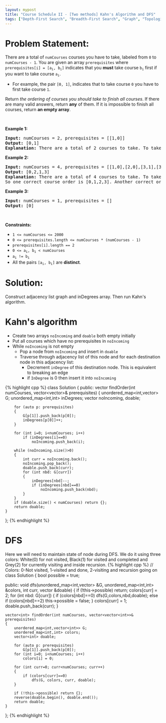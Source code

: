 ```yaml
---
layout: mypost
title: "Course Schedule II - [Two methods] Kahn's Algorithm and DFS"
tags: ["Depth-First Search", "Breadth-First Search", "Graph", "Topological Sort", "C++", "Medium"]
---
```

# Problem Statement:
<p>There are a total of <code>numCourses</code> courses you have to take, labeled from <code>0</code> to <code>numCourses - 1</code>. You are given an array <code>prerequisites</code> where <code>prerequisites[i] = [a<sub>i</sub>, b<sub>i</sub>]</code> indicates that you <strong>must</strong> take course <code>b<sub>i</sub></code> first if you want to take course <code>a<sub>i</sub></code>.</p>

<ul>
	<li>For example, the pair <code>[0, 1]</code>, indicates that to take course <code>0</code> you have to first take course <code>1</code>.</li>
</ul>

<p>Return <em>the ordering of courses you should take to finish all courses</em>. If there are many valid answers, return <strong>any</strong> of them. If it is impossible to finish all courses, return <strong>an empty array</strong>.</p>

<p>&nbsp;</p>
<p><strong class="example">Example 1:</strong></p>

<pre>
<strong>Input:</strong> numCourses = 2, prerequisites = [[1,0]]
<strong>Output:</strong> [0,1]
<strong>Explanation:</strong> There are a total of 2 courses to take. To take course 1 you should have finished course 0. So the correct course order is [0,1].
</pre>

<p><strong class="example">Example 2:</strong></p>

<pre>
<strong>Input:</strong> numCourses = 4, prerequisites = [[1,0],[2,0],[3,1],[3,2]]
<strong>Output:</strong> [0,2,1,3]
<strong>Explanation:</strong> There are a total of 4 courses to take. To take course 3 you should have finished both courses 1 and 2. Both courses 1 and 2 should be taken after you finished course 0.
So one correct course order is [0,1,2,3]. Another correct ordering is [0,2,1,3].
</pre>

<p><strong class="example">Example 3:</strong></p>

<pre>
<strong>Input:</strong> numCourses = 1, prerequisites = []
<strong>Output:</strong> [0]
</pre>

<p>&nbsp;</p>
<p><strong>Constraints:</strong></p>

<ul>
	<li><code>1 &lt;= numCourses &lt;= 2000</code></li>
	<li><code>0 &lt;= prerequisites.length &lt;= numCourses * (numCourses - 1)</code></li>
	<li><code>prerequisites[i].length == 2</code></li>
	<li><code>0 &lt;= a<sub>i</sub>, b<sub>i</sub> &lt; numCourses</code></li>
	<li><code>a<sub>i</sub> != b<sub>i</sub></code></li>
	<li>All the pairs <code>[a<sub>i</sub>, b<sub>i</sub>]</code> are <strong>distinct</strong>.</li>
</ul>

# Solution:
Construct adjacency list graph and inDegrees array. Then run Kahn's algorithm.
# Kahn's algorithm
- Create two arrays `noIncoming` and `doable` both empty initially
- Put all courses which have no prerequisites in `noIncoming`
- While `noIncoming` is not empty 
	- Pop a node from `noIncoming` and insert in `doable`
	- Traverse through adjacency list of this node and for each destination node in this adjacency list:
	  - Decrement `inDegree` of this destination node. This is equivalent to breaking an edge
	  - if `InDegree` is 0 then insert it into `noIncoming`

 {% highlight cpp %} 
class Solution {
public:
    vector<int> findOrder(int numCourses, vector<vector<int>>& prerequisites) 
    {
        unordered_map<int,vector<int>> G;
        unordered_map<int,int> inDegrees;
        vector<int> noIncoming, doable;
        
        for (auto p: prerequisites)
        {
            G[p[1]].push_back(p[0]);
            inDegrees[p[0]]++;
        }
        
        for (int i=0; i<numCourses; i++)
            if (inDegrees[i]==0)
                noIncoming.push_back(i);
        
        while (noIncoming.size()>0)
        {
            int curr = noIncoming.back();
            noIncoming.pop_back();
            doable.push_back(curr);
            for (int nbd: G[curr])
            {
                inDegrees[nbd]--;
                if (inDegrees[nbd]==0)
                    noIncoming.push_back(nbd);
            }
        }
        if (doable.size() < numCourses) return {};
        return doable;
    }
};
 {% endhighlight %}

# DFS
Here we will need to maintain state of node during DFS. We do it using three colors: White(0) for not visited, Black(1) for visited and completed and Grey(2) for currently visiting and inside recursion.
 {% highlight cpp %} 
// Colors: 0-Not visited, 1-visited and done, 2-visiting and recursion going on
class Solution {
    bool possible = true;

public:
    void dfs(unordered_map<int,vector<int>> &G, unordered_map<int,int> &colors, int curr, vector<int> &doable)
    {
        if (!this->possible) return;
        colors[curr] = 2;
        for (int nbd: G[curr])
        {
            if (colors[nbd]==0)
                dfs(G,colors,nbd,doable);
            else if (colors[nbd]==2)
                this->possible = false;
        }
        colors[curr] = 1;
        doable.push_back(curr);
    }

    vector<int> findOrder(int numCourses, vector<vector<int>>& prerequisites) 
    {
        unordered_map<int,vector<int>> G;
        unordered_map<int,int> colors;
        vector<int> doable;
        
        for (auto p: prerequisites)
            G[p[1]].push_back(p[0]);
        for (int i=0; i<numCourses; i++)
            colors[i] = 0;

        for (int curr=0; curr<numCourses; curr++)
        {
            if (colors[curr]==0)
                dfs(G, colors, curr, doable);
        }
        
        if (!this->possible) return {};
        reverse(doable.begin(), doable.end());
        return doable;
    }
};
 {% endhighlight %}